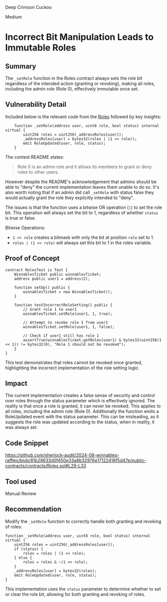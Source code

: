 Deep Crimson Cuckoo

Medium

# Incorrect Bit Manipulation Leads to Immutable Roles

## Summary

The `_setRole` function in the Roles contract always sets the role bit regardless of the intended action (granting or revoking), making all roles, including the admin role (Role 0), effectively immutable once set.

## Vulnerability Detail

Included below is the relevant code from the [Roles](https://github.com/sherlock-audit/2024-08-winnables-raffles/blob/81b28633d0f450e33a8b32976e17122418f5d47e/public-contracts/contracts/Roles.sol#L29-L33) followed by key insights:

```solidity
    function _setRole(address user, uint8 role, bool status) internal virtual {
        uint256 roles = uint256(_addressRoles[user]);
        _addressRoles[user] = bytes32(roles | (1 << role));
        emit RoleUpdated(user, role, status);
    }
```

The contest README states:

> Role 0 is an admin role and it allows its members to grant or deny roles to other users.

However despite the README's acknowledgement that admins should be able to "deny" the current implementation leaves them unable to do so. It's also worth noting that if an admin did call `_setRole` with status false they would actually grant the role they explicitly intended to "deny". 

The issues is that the function uses a bitwise OR operation (`|`) to set the role bit. This operation will always set the bit to 1, regardless of whether `status` is true or false.


Bitwise Operations:

- `1 << role` creates a bitmask with only the bit at position `role` set to 1.
- `roles | (1 << role)` will always set this bit to 1 in the roles variable.


## Proof of Concept
```solidity
contract RolesTest is Test {
    WinnablesTicket public winnablesTicket;
    address public user1 = address(2);

    function setUp() public {
        winnablesTicket = new WinnablesTicket();
    }

    function testIncorrectRoleSetting() public {
        // Grant role 1 to user1
        winnablesTicket.setRole(user1, 1, true);
        
        // Attempt to revoke role 1 from user1
        winnablesTicket.setRole(user1, 1, false);
        
        // Check if user1 still has role 1
        assertTrue(winnablesTicket.getRoles(user1) & bytes32(uint256(1 << 1)) != bytes32(0), "Role 1 should not be revoked");
    }
}
```

This test demonstrates that roles cannot be revoked once granted, highlighting the incorrect implementation of the role setting logic.

## Impact

The current implementation creates a false sense of security and control over roles through the status parameter which is effectively ignored. The reality is that once a role is granted, it can never be revoked. This applies to all roles, including the admin role (Role 0). Additionally  the function emits a RoleUpdated event with the status parameter. This can be misleading, as it suggests the role was updated according to the status, when in reality, it was always set.




## Code Snippet

https://github.com/sherlock-audit/2024-08-winnables-raffles/blob/81b28633d0f450e33a8b32976e17122418f5d47e/public-contracts/contracts/Roles.sol#L29-L33

## Tool used

Manual Review

## Recommendation

Modify the `_setRole` function to correctly handle both granting and revoking of roles:

```solidity
function _setRole(address user, uint8 role, bool status) internal virtual {
    uint256 roles = uint256(_addressRoles[user]);
    if (status) {
        roles = roles | (1 << role);
    } else {
        roles = roles & ~(1 << role);
    }
    _addressRoles[user] = bytes32(roles);
    emit RoleUpdated(user, role, status);
}
```

This implementation uses the `status` parameter to determine whether to set or clear the role bit, allowing for both granting and revoking of roles.